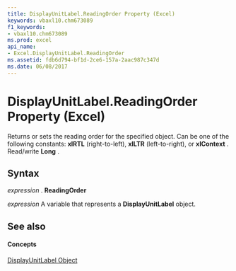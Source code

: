 ```yaml
---
title: DisplayUnitLabel.ReadingOrder Property (Excel)
keywords: vbaxl10.chm673089
f1_keywords:
- vbaxl10.chm673089
ms.prod: excel
api_name:
- Excel.DisplayUnitLabel.ReadingOrder
ms.assetid: fdb6d794-bf1d-2ce6-157a-2aac987c347d
ms.date: 06/08/2017
---
```



# DisplayUnitLabel.ReadingOrder Property (Excel)

Returns or sets the reading order for the specified object. Can be one of the following constants:  **xlRTL** (right-to-left), **xlLTR** (left-to-right), or **xlContext** . Read/write **Long** .


## Syntax

 _expression_ . **ReadingOrder**

 _expression_ A variable that represents a **DisplayUnitLabel** object.


## See also


#### Concepts


[DisplayUnitLabel Object](Excel.DisplayUnitLabel(objec).md)

